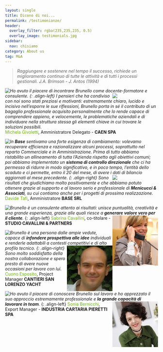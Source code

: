 ```yaml
---
layout: single
title: Dicono di noi...
permalink: /testimonianze/
header:
  overlay_filter: rgba(235,235,235, 0.5)
  overlay_image: testimonials.jpg
sidebar: 
  nav: chisiamo
category: About us
tag: M&A
---
```


>*Raggiungere e sostenere nel tempo il successo, richiede un miglioramento continuo di tutte le attività e di tutti i processi gestionali.*
> <cite>J.A. Brimson - J. Antos (1994)</cite>
<div markdown="1" class="wrapper blue"><div class="newwrap" markdown="1">	
 
<img align="left" src="https://dl.dropboxusercontent.com/u/312263/%7EImages/quotemarks.png" />*Ho avuto il piacere di incontrare Brunello come docente-formatore e consulente. <img align="right" src="https://dl.dropboxusercontent.com/u/312263/%7EImages/Givoletti.jpg" width="150px" />{: .align-left} I pensieri che ha condiviso con noi sono stati preziosi e motivanti: estremamente chiaro, lucido e incisivo nell’esporre le sue riflessioni, Brunello porta in sé il contributo di un bagaglio professionale acquisito personalmente che lo rende capace di comprendere appieno, e velocemente, le problematiche aziendali e di individuare nella struttura stessa gli elementi chiave in cui trovare le soluzioni possibili.*  
<span style="color: #68B310;">Michela Givoletti</span>, Amministratore Delegato - **CAEN SPA**  

<img align="left" src="https://dl.dropboxusercontent.com/u/312263/%7EImages/quotemarks.png" />*In **Base** sentivamo una forte esigenza di cambiamento: volevamo recuperare efficienza e razionalizzare alcuni processi, soprattutto nel reparto Commerciale e in Amministrazione. Prima di tutto abbiamo ristabilito un allineamento di tutta l’Azienda rispetto agli obiettivi comuni; poi abbiamo implementato un **sistema di controllo direzionale** che ci ha permesso di ridurre in modo significativo, e in poco tempo, l’entità dello scaduto e ci permette, entro il 20 del mese, di avere i dati di bilancio aggiornati al mese precedente. <img align="right" src="https://dl.dropboxusercontent.com/u/312263/%7EImages/Tafi.jpg" width="150px" />{: .align-right}
Sono risultati che giudichiamo molto positivamente e che abbiamo potuto ottenere grazie al supporto e al lavoro serio e professionale di **Menicucci & Associati**, su cui contiamo anche per i progetti di prossima realizzazione.*  
<span style="color: #68B310;">Davide Tafi</span>, Amministratore **BASE SRL**  

<img align="left" src="https://dl.dropboxusercontent.com/u/312263/%7EImages/quotemarks.png" />*Brunello è un consulente attento ai risultati: unisce puntualità, creatività e una grande esperienza, grazie alle quali riesce a **generare valore vero per il cliente**.* <img align="right" src="/images/sabrinacavallini.jpg" width="150px" />{: .align-left} 
<span style="color: #68B310;">Sabrina Cavallini</span>, co-titolare - **STUDIO CAVALLINI & PARTNERS**  

<img align="left" src="https://dl.dropboxusercontent.com/u/312263/%7EImages/quotemarks.png" />*Brunello è una persona dalle ampie vedute, capace di **infondere prospettiva alle idee** individuali e renderle adattabili a contesti competitivi e di alto profilo tecnico. <img align="right" src="/images/cuono.jpg" width="150px" />{: .align-right}
Sono molto soddisfatto della nostra collaborazione e spero presto di avere nuove occasioni per lavore con lui.*  
<span style="color: #68B310;">Cuono Esposito</span>, Project Manager **CANTIERI SAN LORENZO YACHT**

<img align="left" src="https://dl.dropboxusercontent.com/u/312263/%7EImages/quotemarks.png" />*Ho avuto il piacere di conoscere Brunello sul lavoro e ho apprezzato il suo approccio estremamente professionale e **la grande capacità di lavorare in team**.*  <img align="right" src="/images/soniabernicchi.jpg" width="150px" />{: .align-left}
<span style="color: #68B310;">Sonia Bernicchi</span>, Export Manager - **INDUSTRIA CARTARIA PIERETTI SPA**  



